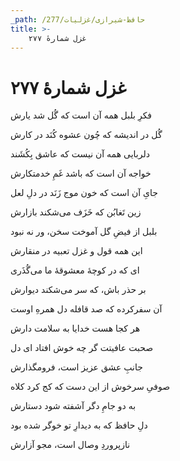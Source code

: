 ```yaml
---
_path: /حافظ-شیرازی/غزلیات/277
title: >-
    غزل شمارهٔ ۲۷۷
---
```

# غزل شمارهٔ ۲۷۷

<div class="b" id="bn1"><div class="m1"><p>فکرِ بلبل همه آن است که گُل شد یارش</p></div>
<div class="m2"><p>گُل در اندیشه که چُون عشوه کُنَد در کارش</p></div></div>
<div class="b" id="bn2"><div class="m1"><p>دلربایی همه آن نیست که عاشق بِکُشَند</p></div>
<div class="m2"><p>خواجه آن است که باشد غَمِ خدمتکارش</p></div></div>
<div class="b" id="bn3"><div class="m1"><p>جایِ آن است که خون موج زَنَد در دلِ لعل</p></div>
<div class="m2"><p>زین تَغابُن که خَزَف می‌شکند بازارش</p></div></div>
<div class="b" id="bn4"><div class="m1"><p>بلبل از فیضِ گل آموخت سخن، ور نه نبود</p></div>
<div class="m2"><p>این همه قول و غزل تعبیه در منقارش</p></div></div>
<div class="b" id="bn5"><div class="m1"><p>ای که در کوچهٔ معشوقهٔ ما می‌گُذَری</p></div>
<div class="m2"><p>بر حذر باش، که سر می‌شکند دیوارش</p></div></div>
<div class="b" id="bn6"><div class="m1"><p>آن سفرکرده که صد قافله دل همرهِ اوست</p></div>
<div class="m2"><p>هر کجا هست خدایا به سلامت دارش</p></div></div>
<div class="b" id="bn7"><div class="m1"><p>صحبت عافیتت گر چه خوش افتاد ای دل</p></div>
<div class="m2"><p>جانبِ عشق عزیز است، فرومگذارش</p></div></div>
<div class="b" id="bn8"><div class="m1"><p>صوفیِ سرخوش از این دست که کج کرد کلاه</p></div>
<div class="m2"><p>به دو جامِ دگر آشفته شود دستارش</p></div></div>
<div class="b" id="bn9"><div class="m1"><p>دلِ حافظ که به دیدارِ تو خوگر شده بود</p></div>
<div class="m2"><p>نازپروردِ وصال است، مجو آزارش</p></div></div>
